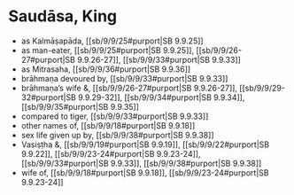 # Saudāsa, King

* as Kalmāṣapāda, [[sb/9/9/25#purport|SB 9.9.25]]
* as man-eater, [[sb/9/9/25#purport|SB 9.9.25]], [[sb/9/9/26-27#purport|SB 9.9.26-27]], [[sb/9/9/33#purport|SB 9.9.33]]
* as Mitrasaha, [[sb/9/9/36#purport|SB 9.9.36]]
* brāhmaṇa devoured by, [[sb/9/9/33#purport|SB 9.9.33]]
* brāhmaṇa’s wife &, [[sb/9/9/26-27#purport|SB 9.9.26-27]], [[sb/9/9/29-32#purport|SB 9.9.29-32]], [[sb/9/9/34#purport|SB 9.9.34]], [[sb/9/9/35#purport|SB 9.9.35]]
* compared to tiger, [[sb/9/9/33#purport|SB 9.9.33]]
* other names of, [[sb/9/9/18#purport|SB 9.9.18]]
* sex life given up by, [[sb/9/9/38#purport|SB 9.9.38]]
* Vasiṣṭha &, [[sb/9/9/19#purport|SB 9.9.19]], [[sb/9/9/22#purport|SB 9.9.22]], [[sb/9/9/23-24#purport|SB 9.9.23-24]], [[sb/9/9/33#purport|SB 9.9.33]], [[sb/9/9/38#purport|SB 9.9.38]]
* wife of, [[sb/9/9/18#purport|SB 9.9.18]], [[sb/9/9/23-24#purport|SB 9.9.23-24]]
